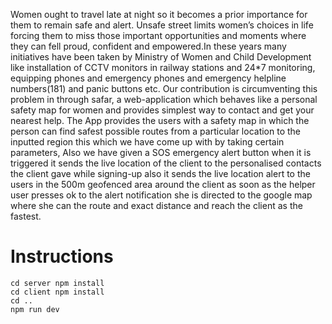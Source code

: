 
Women ought to travel late at night so it becomes a prior importance for them to remain safe and alert. Unsafe street limits women’s choices in life forcing them to miss those important opportunities and moments where they can fell proud, confident and empowered.In these years many initiatives have been taken by Ministry of Women and Child Development like installation of CCTV monitors in railway stations and 24*7 monitoring, equipping phones and emergency phones and emergency helpline numbers(181) and panic buttons etc. Our contribution is circumventing this problem in through safar, a web-application which behaves like a personal safety map for women and provides simplest way to contact and get your nearest help.
The App provides the users with a safety map in which the person can find safest possible routes from a particular location to the inputted region this which we have come up with by taking certain parameters, Also we have given a SOS emergency alert button when it is triggered it sends the live location of the client to the personalised contacts the client gave while signing-up also it sends the live location alert to the users in the 500m geofenced area around the client as soon as the helper user presses ok to the alert notification she is directed to the google map where she can the route and exact distance and reach the client as the fastest.

# Instructions

```
cd server npm install
cd client npm install
cd ..
npm run dev
```
